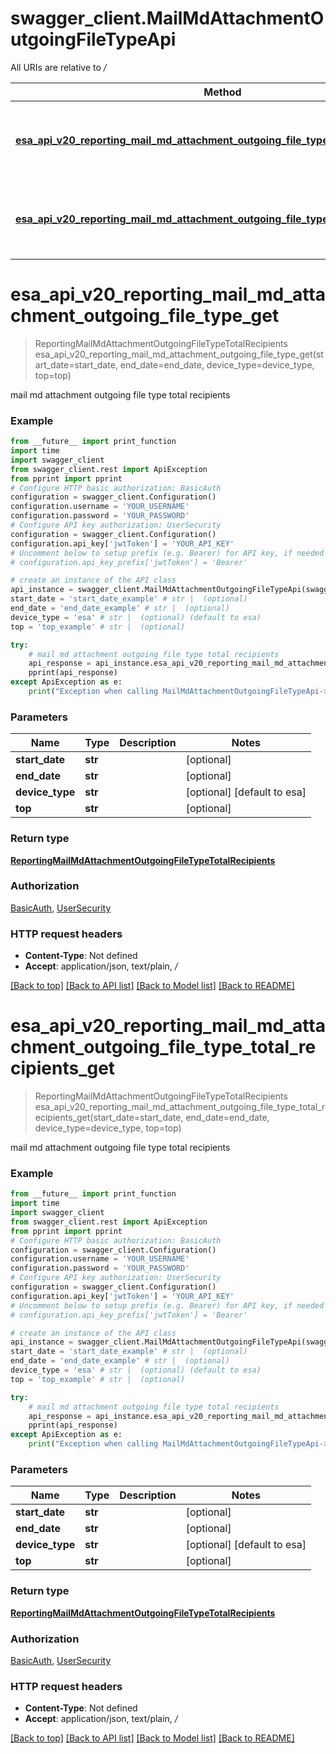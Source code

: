 # swagger_client.MailMdAttachmentOutgoingFileTypeApi

All URIs are relative to */*

Method | HTTP request | Description
------------- | ------------- | -------------
[**esa_api_v20_reporting_mail_md_attachment_outgoing_file_type_get**](MailMdAttachmentOutgoingFileTypeApi.md#esa_api_v20_reporting_mail_md_attachment_outgoing_file_type_get) | **GET** /esa/api/v2.0/reporting/mail_md_attachment_outgoing_file_type | mail md attachment outgoing file type total recipients
[**esa_api_v20_reporting_mail_md_attachment_outgoing_file_type_total_recipients_get**](MailMdAttachmentOutgoingFileTypeApi.md#esa_api_v20_reporting_mail_md_attachment_outgoing_file_type_total_recipients_get) | **GET** /esa/api/v2.0/reporting/mail_md_attachment_outgoing_file_type/total_recipients | mail md attachment outgoing file type total recipients

# **esa_api_v20_reporting_mail_md_attachment_outgoing_file_type_get**
> ReportingMailMdAttachmentOutgoingFileTypeTotalRecipients esa_api_v20_reporting_mail_md_attachment_outgoing_file_type_get(start_date=start_date, end_date=end_date, device_type=device_type, top=top)

mail md attachment outgoing file type total recipients

### Example
```python
from __future__ import print_function
import time
import swagger_client
from swagger_client.rest import ApiException
from pprint import pprint
# Configure HTTP basic authorization: BasicAuth
configuration = swagger_client.Configuration()
configuration.username = 'YOUR_USERNAME'
configuration.password = 'YOUR_PASSWORD'
# Configure API key authorization: UserSecurity
configuration = swagger_client.Configuration()
configuration.api_key['jwtToken'] = 'YOUR_API_KEY'
# Uncomment below to setup prefix (e.g. Bearer) for API key, if needed
# configuration.api_key_prefix['jwtToken'] = 'Bearer'

# create an instance of the API class
api_instance = swagger_client.MailMdAttachmentOutgoingFileTypeApi(swagger_client.ApiClient(configuration))
start_date = 'start_date_example' # str |  (optional)
end_date = 'end_date_example' # str |  (optional)
device_type = 'esa' # str |  (optional) (default to esa)
top = 'top_example' # str |  (optional)

try:
    # mail md attachment outgoing file type total recipients
    api_response = api_instance.esa_api_v20_reporting_mail_md_attachment_outgoing_file_type_get(start_date=start_date, end_date=end_date, device_type=device_type, top=top)
    pprint(api_response)
except ApiException as e:
    print("Exception when calling MailMdAttachmentOutgoingFileTypeApi->esa_api_v20_reporting_mail_md_attachment_outgoing_file_type_get: %s\n" % e)
```

### Parameters

Name | Type | Description  | Notes
------------- | ------------- | ------------- | -------------
 **start_date** | **str**|  | [optional] 
 **end_date** | **str**|  | [optional] 
 **device_type** | **str**|  | [optional] [default to esa]
 **top** | **str**|  | [optional] 

### Return type

[**ReportingMailMdAttachmentOutgoingFileTypeTotalRecipients**](ReportingMailMdAttachmentOutgoingFileTypeTotalRecipients.md)

### Authorization

[BasicAuth](../README.md#BasicAuth), [UserSecurity](../README.md#UserSecurity)

### HTTP request headers

 - **Content-Type**: Not defined
 - **Accept**: application/json, text/plain, */*

[[Back to top]](#) [[Back to API list]](../README.md#documentation-for-api-endpoints) [[Back to Model list]](../README.md#documentation-for-models) [[Back to README]](../README.md)

# **esa_api_v20_reporting_mail_md_attachment_outgoing_file_type_total_recipients_get**
> ReportingMailMdAttachmentOutgoingFileTypeTotalRecipients esa_api_v20_reporting_mail_md_attachment_outgoing_file_type_total_recipients_get(start_date=start_date, end_date=end_date, device_type=device_type, top=top)

mail md attachment outgoing file type total recipients

### Example
```python
from __future__ import print_function
import time
import swagger_client
from swagger_client.rest import ApiException
from pprint import pprint
# Configure HTTP basic authorization: BasicAuth
configuration = swagger_client.Configuration()
configuration.username = 'YOUR_USERNAME'
configuration.password = 'YOUR_PASSWORD'
# Configure API key authorization: UserSecurity
configuration = swagger_client.Configuration()
configuration.api_key['jwtToken'] = 'YOUR_API_KEY'
# Uncomment below to setup prefix (e.g. Bearer) for API key, if needed
# configuration.api_key_prefix['jwtToken'] = 'Bearer'

# create an instance of the API class
api_instance = swagger_client.MailMdAttachmentOutgoingFileTypeApi(swagger_client.ApiClient(configuration))
start_date = 'start_date_example' # str |  (optional)
end_date = 'end_date_example' # str |  (optional)
device_type = 'esa' # str |  (optional) (default to esa)
top = 'top_example' # str |  (optional)

try:
    # mail md attachment outgoing file type total recipients
    api_response = api_instance.esa_api_v20_reporting_mail_md_attachment_outgoing_file_type_total_recipients_get(start_date=start_date, end_date=end_date, device_type=device_type, top=top)
    pprint(api_response)
except ApiException as e:
    print("Exception when calling MailMdAttachmentOutgoingFileTypeApi->esa_api_v20_reporting_mail_md_attachment_outgoing_file_type_total_recipients_get: %s\n" % e)
```

### Parameters

Name | Type | Description  | Notes
------------- | ------------- | ------------- | -------------
 **start_date** | **str**|  | [optional] 
 **end_date** | **str**|  | [optional] 
 **device_type** | **str**|  | [optional] [default to esa]
 **top** | **str**|  | [optional] 

### Return type

[**ReportingMailMdAttachmentOutgoingFileTypeTotalRecipients**](ReportingMailMdAttachmentOutgoingFileTypeTotalRecipients.md)

### Authorization

[BasicAuth](../README.md#BasicAuth), [UserSecurity](../README.md#UserSecurity)

### HTTP request headers

 - **Content-Type**: Not defined
 - **Accept**: application/json, text/plain, */*

[[Back to top]](#) [[Back to API list]](../README.md#documentation-for-api-endpoints) [[Back to Model list]](../README.md#documentation-for-models) [[Back to README]](../README.md)

